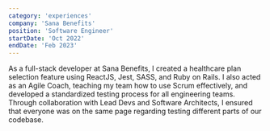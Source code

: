 ```yaml
---
category: 'experiences'
company: 'Sana Benefits'
position: 'Software Engineer'
startDate: 'Oct 2022'
endDate: 'Feb 2023'
---
```


As a full-stack developer at Sana Benefits, I created a healthcare plan selection feature using ReactJS, Jest, SASS, and Ruby on Rails. I also acted as an Agile Coach, teaching my team how to use Scrum effectively, and developed a standardized testing process for all engineering teams. Through collaboration with Lead Devs and Software Architects, I ensured that everyone was on the same page regarding testing different parts of our codebase.